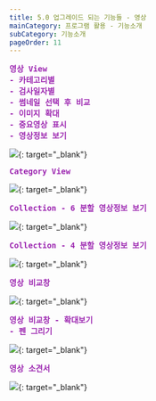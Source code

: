 ```yaml
---
title: 5.0 업그레이드 되는 기능들 - 영상
mainCategory: 프로그램 활용 - 기능소개
subCategory: 기능소개
pageOrder: 11
---
```


<pre style="color:#9C26B0; font-weight:Bold">
영상 View
- 카테고리별
- 검사일자별
- 썸네일 선택 후 비교
- 이미지 확대
- 중요영상 표시
- 영상정보 보기
</pre>

[![](/images/{{page.url}}_1.png)](/images/{{page.url}}_1.png){: target="_blank"}

<pre style="color:#9C26B0; font-weight:Bold">
Category View
</pre>

[![](/images/{{page.url}}_2.png)](/images/{{page.url}}_2.png){: target="_blank"}

<pre style="color:#9C26B0; font-weight:Bold">
Collection - 6 분할 영상정보 보기
</pre>

[![](/images/{{page.url}}_3.png)](/images/{{page.url}}_3.png){: target="_blank"}

<pre style="color:#9C26B0; font-weight:Bold">
Collection - 4 분할 영상정보 보기
</pre>

[![](/images/{{page.url}}_4.png)](/images/{{page.url}}_4.png){: target="_blank"}

<pre style="color:#9C26B0; font-weight:Bold">
영상 비교창
</pre>

[![](/images/{{page.url}}_5.png)](/images/{{page.url}}_5.png){: target="_blank"}

<pre style="color:#9C26B0; font-weight:Bold">
영상 비교창 - 확대보기
- 펜 그리기
</pre>

[![](/images/{{page.url}}_6.png)](/images/{{page.url}}_6.png){: target="_blank"}


<pre style="color:#9C26B0; font-weight:Bold">
영상 소견서
</pre>

[![](/images/{{page.url}}_7.png)](/images/{{page.url}}_7.png){: target="_blank"}